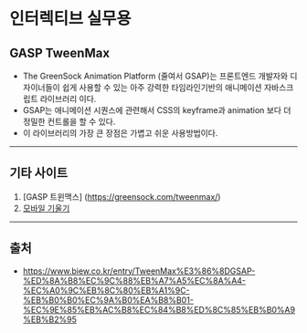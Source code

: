 # 인터렉티브 실무용

## GASP TweenMax

- The GreenSock Animation Platform (줄여서 GSAP)는 프론트엔드 개발자와 디자이너들이 쉽게 사용할 수 있는 아주 강력한 타임라인기반의 애니메이션 자바스크립트 라이브러리 이다.
- GSAP는 애니메이션 시퀀스에 관련해서 CSS의 keyframe과 animation 보다 더 정밀한 컨트롤을 할 수 있다.
- 이 라이브러리의 가장 큰 장점은 가볍고 쉬운 사용방법이다.

---

## 기타 사이트

1. [GASP 트윈맥스] (https://greensock.com/tweenmax/)
2. [모바일 기울기](https://web.dev/native-hardware-device-orientation/)

---

## 출처

- https://www.biew.co.kr/entry/TweenMax%E3%86%8DGSAP-%ED%8A%B8%EC%9C%88%EB%A7%A5%EC%8A%A4-%EC%A0%9C%EB%8C%80%EB%A1%9C-%EB%B0%B0%EC%9A%B0%EA%B8%B01-%EC%9E%85%EB%AC%B8%EC%84%B8%ED%8C%85%EB%B0%A9%EB%B2%95
